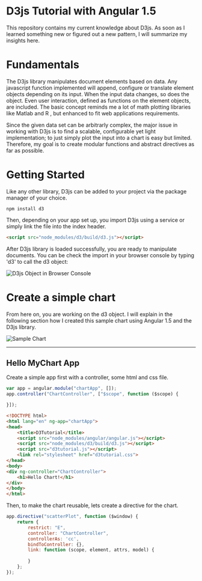 # D3js Tutorial with Angular 1.5

This repository contains my current knowledge about D3js. As soon as I learned something new or figured out a new pattern, I will summarize my insights here. 


# Fundamentals
The D3js library manipulates document elements based on data. Any javascript function implemented will append, configure or translate element objects depending on its input. When the input data changes, so does the object. Even user interaction, defined as functions on the element objects, are included. The basic concept reminds me a lot of math plotting libraries like Matlab and R , but enhanced to fit web applications requirements.

Since the given data set can be arbitrarly complex, the major issue in working with D3js is to find a scalable, configurable yet light implementation; to just simply plot the input into a chart is easy but limited. Therefore, my goal is to create modular functions and abstract directives as far as possible.

# Getting Started
Like any other library, D3js can be added to your project via the package manager of your choice. 

```console
npm install d3
```

Then, depending on your app set up, you import D3js using a service or simply link the file into the index header. 

```html
<script src="node_modules/d3/build/d3.js"></script>
```
After D3js library is loaded successfully, you are ready to manipulate documents. You can be check the import in your browser console by typing 'd3' to call the d3 object:

![D3js Object in Browser Console](https://cloud.githubusercontent.com/assets/19322615/20215412/67714524-a814-11e6-87bb-43b35540695c.png)

# Create a simple chart

From  here on, you are working on the d3 object. I will explain in the following section how I created this sample chart using Angular 1.5 and the D3js library.

![Sample Chart](https://cloud.githubusercontent.com/assets/19322615/20216418/c357fdd2-a81a-11e6-8c36-04c3ab612504.png)

-------------------
Hello MyChart App
--------------------------
Create a simple app first with a controller, some html and css file. 
```javascript
var app = angular.module("chartApp", []);
app.controller("ChartController", ["$scope", function ($scope) {

}]);
```

```html
<!DOCTYPE html>
<html lang="en" ng-app="chartApp">
<head>
    <title>D3Tutorial</title>
    <script src="node_modules/angular/angular.js"></script>
    <script src="node_modules/d3/build/d3.js"></script>
    <script src="d3tutorial.js"></script>
    <link rel="stylesheet" href="d3tutorial.css">
</head>
<body>
<div ng-controller="ChartController">
    <h1>Hello Chart!</h1>
</div>
</body>
</html>
```

Then, to make the chart reusable, lets create a directive for the chart.
```javascript
app.directive("scatterPlot", function ($window) {
    return {
        restrict: "E",
        controller: "ChartController",
        controllerAs: 'cc',
        bindToController: {},
        link: function (scope, element, attrs, model) {
     
        }
    };
});
```


